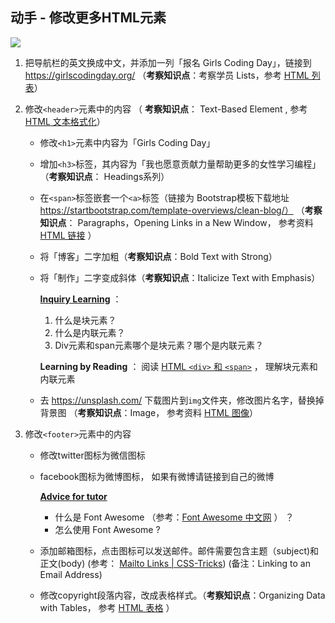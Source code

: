 ## 动手 - 修改更多HTML元素

![](http://ocuwjo7n4.bkt.clouddn.com/blog/2017-06-11-213738.jpg)

1. 把导航栏的英文换成中文，并添加一列「报名 Girls Coding Day」，链接到  https://girlscodingday.org/ （**考察知识点**：考察学员 Lists，参考 [HTML 列表](http://www.w3school.com.cn/html/html_lists.asp)）

2. 修改`<header>`元素中的内容 （ **考察知识点**： Text-Based Element ,  参考 [HTML 文本格式化](http://www.w3school.com.cn/html/html_formatting.asp)）

   - 修改`<h1>`元素中内容为「Girls Coding Day」

   - 增加`<h3>`标签，其内容为「我也愿意贡献力量帮助更多的女性学习编程」 （**考察知识点**： Headings系列）

   - 在`<span>`标签嵌套一个`<a>`标签（链接为 Bootstrap模板下载地址 https://startbootstrap.com/template-overviews/clean-blog/）   （**考察知识点**： Paragraphs，Opening Links in a New Window， 参考资料 [HTML 链接](http://www.w3school.com.cn/html/html_links.asp) ）

   - 将「博客」二字加粗（**考察知识点**：Bold Text with Strong）

   - 将「制作」二字变成斜体（**考察知识点**：Italicize Text with Emphasis）

     **<u>Inquiry Learning</u>** ：

     1. 什么是块元素？
     2. 什么是内联元素？
     3. Div元素和span元素哪个是块元素？哪个是内联元素？

     **Learning by Reading** ： 阅读 [HTML `<div>` 和 `<span>`](http://www.w3school.com.cn/html/html_blocks.asp) ， 理解块元素和内联元素

   - 去 https://unsplash.com/ 下载图片到`img`文件夹，修改图片名字，替换掉背景图 （**考察知识点**：Image， 参考资料 [HTML 图像](http://www.w3school.com.cn/html/html_images.asp)）

3. 修改`<footer>`元素中的内容

   - 修改twitter图标为微信图标

   - facebook图标为微博图标， 如果有微博请链接到自己的微博

     <u>**Advice for tutor**</u>

     - 什么是 Font Awesome （参考：[Font Awesome 中文网](http://www.fontawesome.com.cn/get-started/) ） ？
     - 怎么使用 Font Awesome ?

   - 添加邮箱图标，点击图标可以发送邮件。邮件需要包含主题（subject)和正文(body)  (参考： [Mailto Links | CSS-Tricks](https://css-tricks.com/snippets/html/mailto-links/)) (备注：Linking to an Email Address)

   - 修改copyright段落内容，改成表格样式。（**考察知识点**：Organizing Data with Tables， 参考 [HTML 表格](http://www.w3school.com.cn/html/html_tables.asp) ）
